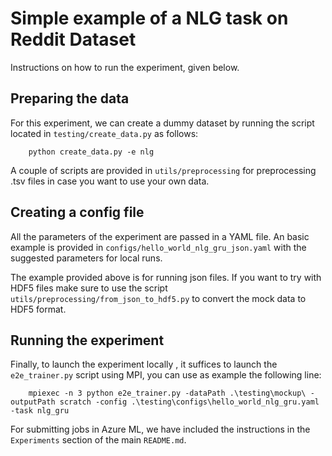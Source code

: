 # Simple example of a NLG task on Reddit Dataset

Instructions on how to run the experiment, given below.

## Preparing the data

For this experiment, we can create a dummy dataset by running the 
script located in `testing/create_data.py` as follows:

```code
    python create_data.py -e nlg
```

A couple of scripts are provided in `utils/preprocessing` for preprocessing .tsv files
in case you want to use your own data.

## Creating a config file

All the parameters of the experiment are passed in a YAML file. An basic example is 
provided in `configs/hello_world_nlg_gru_json.yaml` with the suggested 
parameters for local runs. 

The example provided above is for running json files. If you want to try with HDF5 files
make sure to use the script `utils/preprocessing/from_json_to_hdf5.py` to convert the mock
data to HDF5 format.

## Running the experiment

Finally, to launch the experiment locally , it suffices to launch the `e2e_trainer.py`
script using MPI, you can use as example the following line:

```code
    mpiexec -n 3 python e2e_trainer.py -dataPath .\testing\mockup\ -outputPath scratch -config .\testing\configs\hello_world_nlg_gru.yaml -task nlg_gru
```

For submitting jobs in Azure ML, we have included the instructions in the `Experiments` 
section of the main `README.md`.